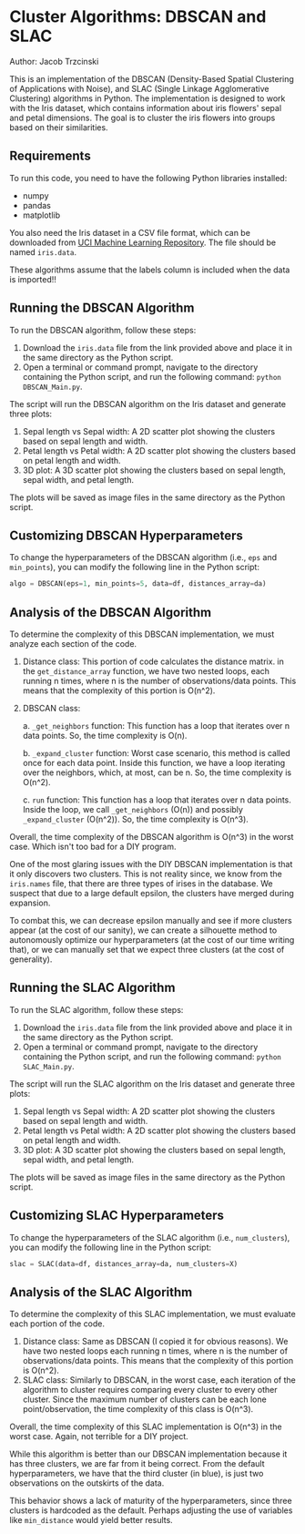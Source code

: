 # Cluster Algorithms: DBSCAN and SLAC

Author: Jacob Trzcinski

This is an implementation of the DBSCAN (Density-Based Spatial Clustering of Applications with Noise), and SLAC (Single Linkage Agglomerative Clustering) algorithms in Python. The implementation is designed to work with the Iris dataset, which contains information about iris flowers' sepal and petal dimensions. The goal is to cluster the iris flowers into groups based on their similarities.

## Requirements

To run this code, you need to have the following Python libraries installed:

- numpy
- pandas
- matplotlib

You also need the Iris dataset in a CSV file format, which can be downloaded from [UCI Machine Learning Repository](https://archive.ics.uci.edu/ml/datasets/iris). The file should be named `iris.data`.

These algorithms assume that the labels column is included when the data is imported!!

## Running the DBSCAN Algorithm

To run the DBSCAN algorithm, follow these steps:

1. Download the `iris.data` file from the link provided above and place it in the same directory as the Python script.
2. Open a terminal or command prompt, navigate to the directory containing the Python script, and run the following command: `python DBSCAN_Main.py`.

The script will run the DBSCAN algorithm on the Iris dataset and generate three plots:

1. Sepal length vs Sepal width: A 2D scatter plot showing the clusters based on sepal length and width.
2. Petal length vs Petal width: A 2D scatter plot showing the clusters based on petal length and width.
3. 3D plot: A 3D scatter plot showing the clusters based on sepal length, sepal width, and petal length.

The plots will be saved as image files in the same directory as the Python script.

## Customizing DBSCAN Hyperparameters

To change the hyperparameters of the DBSCAN algorithm (i.e., `eps` and `min_points`), you can modify the following line in the Python script:

```python
algo = DBSCAN(eps=1, min_points=5, data=df, distances_array=da)
```

## Analysis of the DBSCAN Algorithm

To determine the complexity of this DBSCAN implementation, we must analyze each section of the code.

1. Distance class: This portion of code calculates the distance matrix. in the `get_distance_array` function, we have two nested loops, each running n times, where n is the number of observations/data points. This means that the complexity of this portion is O(n^2).
2. DBSCAN class:
   
   a. `_get_neighbors` function: This function has a loop that iterates over n data points. So, the time complexity is O(n).

   b. `_expand_cluster` function: Worst case scenario, this method is called once for each data point. Inside this function, we have a loop iterating over the neighbors, which, at most, can be n. So, the time complexity is O(n^2).

   c. `run` function: This function has a loop that iterates over n data points. Inside the loop, we call `_get_neighbors` (O(n)) and possibly `_expand_cluster` (O(n^2)). So, the time complexity is O(n^3).

Overall, the time complexity of the DBSCAN algorithm is O(n^3) in the worst case. Which isn't too bad for a DIY program.

One of the most glaring issues with the DIY DBSCAN implementation is that it only discovers two clusters. This is not reality since, we know from the `iris.names` file, that there are three types of irises in the database. We suspect that due to a large default epsilon, the clusters have merged during expansion. 

To combat this, we can decrease epsilon manually and see if more clusters appear (at the cost of our sanity), we can create a silhouette method to autonomously optimize our hyperparameters (at the cost of our time writing that), or we can manually set that we expect three clusters (at the cost of generality).

## Running the SLAC Algorithm

To run the SLAC algorithm, follow these steps:

1. Download the `iris.data` file from the link provided above and place it in the same directory as the Python script.
2. Open a terminal or command prompt, navigate to the directory containing the Python script, and run the following command: `python SLAC_Main.py`.

The script will run the SLAC algorithm on the Iris dataset and generate three plots:

1. Sepal length vs Sepal width: A 2D scatter plot showing the clusters based on sepal length and width.
2. Petal length vs Petal width: A 2D scatter plot showing the clusters based on petal length and width.
3. 3D plot: A 3D scatter plot showing the clusters based on sepal length, sepal width, and petal length.

The plots will be saved as image files in the same directory as the Python script.

## Customizing SLAC Hyperparameters

To change the hyperparameters of the SLAC algorithm (i.e., `num_clusters`), you can modify the following line in the Python script:

```python
slac = SLAC(data=df, distances_array=da, num_clusters=X)
```

## Analysis of the SLAC Algorithm

To determine the complexity of this SLAC implementation, we must evaluate each portion of the code.

1. Distance class: Same as DBSCAN (I copied it for obvious reasons). We have two nested loops each running n times, where n is the number of observations/data points. This means that the complexity of this portion is O(n^2).
2. SLAC class: Similarly to DBSCAN, in the worst case, each iteration of the algorithm to cluster requires comparing every cluster to every other cluster. Since the maximum number of clusters can be each lone point/observation, the time complexity of this class is O(n^3).

Overall, the time complexity of this SLAC implementation is O(n^3) in the worst case. Again, not terrible for a DIY project. 

While this algorithm is better than our DBSCAN implementation because it has three clusters, we are far from it being correct. From the default hyperparameters, we have that the third cluster (in blue), is just two observations on the outskirts of the data. 

This behavior shows a lack of maturity of the hyperparameters, since three clusters is hardcoded as the default. Perhaps adjusting the use of variables like `min_distance` would yield better results.